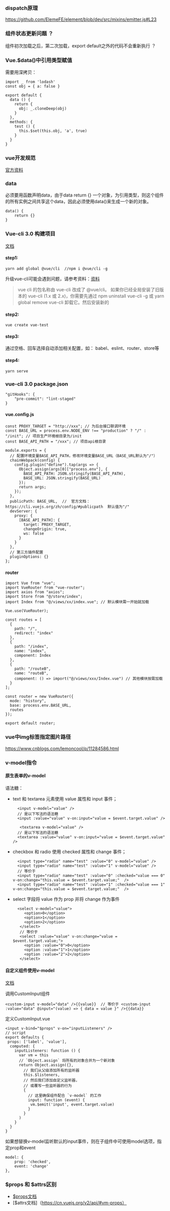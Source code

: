 ### dispatch原理

https://github.com/ElemeFE/element/blob/dev/src/mixins/emitter.js#L23

### 组件状态更新问题 ？

组件初次加载之后，第二次加载，export default之外的代码不会重新执行 ？

### Vue.$data()中引用类型赋值

需要用深拷贝：
    
    import _ from 'lodash'
    const obj = { a: false }
    
    export default {
      data () {
        return {
          obj: _.cloneDeep(obj)
        }
      },
      methods: {
        test () {
          this.$set(this.obj, 'a', true)
        }
      }
    }

### vue开发规范

[官方资料](https://cn.vuejs.org/v2/style-guide/)

### data

必须要用函数声明data，由于data return {} 一个对象，为引用类型，则这个组件的所有实例之间共享这个data，因此必须使用data()来生成一个新的对象。

    data() {
        return {}
    }

### Vue-cli 3.0 构建项目

[文档](https://cli.vuejs.org/zh/guide/prototyping.html)

#### step1:

    yarn add global @vue/cli  //npm i @vue/cli -g
    
升级vue-cli可能会遇到问题，请参考资料：[资料](https://blog.csdn.net/inthat/article/details/90268110)
    
>vue cli 的包名称由 vue-cli 改成了 @vue/cli。 如果你已经全局安装了旧版本的 vue-cli (1.x 或 2.x)，你需要先通过 npm uninstall vue-cli -g 或 yarn global remove vue-cli 卸载它。然后安装新的

#### step2:

    vue create vue-test
    
#### step3:

通过空格、回车选择自动添加相关配置，如： babel、eslint、router、store等

#### step4:

    yarn serve
    
### vue-cli 3.0  package.json

    "gitHooks": {
        "pre-commit": "lint-staged"
    }
    
#### vue.config.js

    const PROXY_TARGET = "http://xxx"; // 为后台接口联调环境
    const BASE_URL = process.env.NODE_ENV !== "production" ? "/" : "/init"; // 项目生产环境根目录为/init
    const BASE_API_PATH = "/xxx"; // 项目api根目录

    module.exports = {
      // 配置环境变量BASE_API_PATH，修改环境变量BASE_URL（BASE_URL默认为"/"）
      chainWebpack(config) {
        config.plugin("define").tap(args => {
          Object.assign(args[0]["process.env"], {
            BASE_API_PATH: JSON.stringify(BASE_API_PATH),
            BASE_URL: JSON.stringify(BASE_URL)
          });
          return args;
        });
      }, 
      publicPath: BASE_URL,  //  官方文档：https://cli.vuejs.org/zh/config/#publicpath  默认值为"/"
      devServer: {
        proxy: {
          [BASE_API_PATH]: {
            target: PROXY_TARGET,
            changeOrigin: true,
            ws: false
          }
        }
      },
      // 第三方插件配置
      pluginOptions: {}
    };
    
#### router

    import Vue from "vue";
    import VueRouter from "vue-router";
    import axios from "axios";
    import Store from "@/store/index";
    import Index from "@/views/xx/index.vue"; // 默认模块需一开始就加载

    Vue.use(VueRouter);

    const routes = [
      {
        path: "/",
        redirect: "index"
      },
      {
        path: "/index",
        name: "index",
        component: Index
      },
      {
        path: "/routeB",
        name: "routeB",
        component: () => import("@/views/xxx/Index.vue") // 其他模块按需加载
      }
    ];

    const router = new VueRouter({
      mode: "history",
      base: process.env.BASE_URL,
      routes
    });

    export default router;

    
    
### vue中img标签指定图片路径

https://www.cnblogs.com/lemoncool/p/11284586.html

### v-model指令

#### 原生表单的v-model

语法糖：

* text 和 textarea 元素使用 value 属性和 input 事件；

        <input v-model="value" />
        // 是以下写法的语法糖
        <input :value="value" v-on:input="value = $event.target.value" />
        
         <textarea v-model="value" />
        // 是以下写法的语法糖
        <textarea :value="value" v-on:input="value = $event.target.value" />
    
* checkbox 和 radio 使用 checked 属性和 change 事件；

        <input type="radio" name="test" :value="0" v-model="value" />
        <input type="radio" name="test" :value="1" v-model="value" />
        // 等价于
        <input type="radio" name="test" :value="0" :checked="value === 0"  v-on:change="this.value = $event.target.value;"  />
        <input type="radio" name="test" :value="1" :checked="value === 1" v-on:change="this.value = $event.target.value;"  />

 * select 字段将 value 作为 prop 并将 change 作为事件
 
         <select v-model="value">
            <option>0</option>
            <option>1</option>
            <option>2</option>
          </select>
          // 等价于
          <select :value="value" v-on:change="value = $event.target.value;">
            <option :value="0">0</option>
            <option :value="1">1</option>
            <option :value="2">2</option>
          </select>

#### 自定义组件使用v-model

[文档](https://cn.vuejs.org/v2/guide/components-custom-events.html#%E8%87%AA%E5%AE%9A%E4%B9%89%E7%BB%84%E4%BB%B6%E7%9A%84-v-model)

调用CustomInput组件

    <custom-input v-model="data" />{{value}}  // 等价于 <custom-input :value="data" @input="(value) => { data = value }" />{{data}}
    
定义CustomInput.vue

    <input v-bind="$props" v-on="inputListeners" />
    // script
    export defaults {
     props: ['label', 'value'],
      computed: {
        inputListeners: function () {
          var vm = this
          // `Object.assign` 将所有的对象合并为一个新对象
          return Object.assign({},
            // 我们从父级添加所有的监听器
            this.$listeners,
            // 然后我们添加自定义监听器，
            // 或覆写一些监听器的行为
            {
              // 这里确保组件配合 `v-model` 的工作
              input: function (event) {
               vm.$emit('input', event.target.value)
              }
            }
          )
        }
      }
    }
    
如果想替换v-model监听默认的input事件，则在子组件中可使用model选项，指定prop和event
    
    model: {
        prop: 'checked',
        event: 'change'
    },
    
    
### $props 和 $attrs区别

* [$props文档](https://cn.vuejs.org/v2/api/#vm-attrs)
* [$attrs文档]（https://cn.vuejs.org/v2/api/#vm-props）
    
